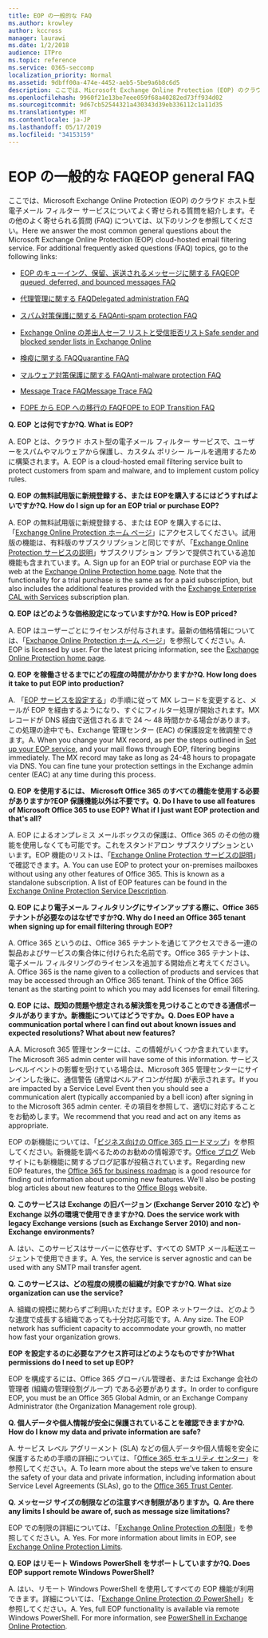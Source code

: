 ```yaml
---
title: EOP の一般的な FAQ
ms.author: krowley
author: kccross
manager: laurawi
ms.date: 1/2/2018
audience: ITPro
ms.topic: reference
ms.service: O365-seccomp
localization_priority: Normal
ms.assetid: 9dbff00a-474e-4452-aeb5-5be9a6b8c6d5
description: ここでは、Microsoft Exchange Online Protection (EOP) のクラウド ホスト型電子メール フィルター サービスについてよく寄せられる質問を紹介します。その他のよく寄せられる質問 (FAQ) については、以下のリンクを参照してください。
ms.openlocfilehash: 9960f21e13be7eee059f68a40282ed73ff934d02
ms.sourcegitcommit: 9d67cb52544321a430343d39eb336112c1a11d35
ms.translationtype: MT
ms.contentlocale: ja-JP
ms.lasthandoff: 05/17/2019
ms.locfileid: "34153159"
---
```

# <a name="eop-general-faq"></a><span data-ttu-id="d36ce-104">EOP の一般的な FAQ</span><span class="sxs-lookup"><span data-stu-id="d36ce-104">EOP general FAQ</span></span>

<span data-ttu-id="d36ce-p102">ここでは、Microsoft Exchange Online Protection (EOP) のクラウド ホスト型電子メール フィルター サービスについてよく寄せられる質問を紹介します。その他のよく寄せられる質問 (FAQ) については、以下のリンクを参照してください。</span><span class="sxs-lookup"><span data-stu-id="d36ce-p102">Here we answer the most common general questions about the Microsoft Exchange Online Protection (EOP) cloud-hosted email filtering service. For additional frequently asked questions (FAQ) topics, go to the following links:</span></span>
  
- [<span data-ttu-id="d36ce-107">EOP のキューイング、保留、返送されるメッセージに関する FAQ</span><span class="sxs-lookup"><span data-stu-id="d36ce-107">EOP queued, deferred, and bounced messages FAQ</span></span>](eop-queued-deferred-and-bounced-messages-faq.md)
    
- [<span data-ttu-id="d36ce-108">代理管理に関する FAQ</span><span class="sxs-lookup"><span data-stu-id="d36ce-108">Delegated administration FAQ</span></span>](delegated-administration-faq.md)
    
- [<span data-ttu-id="d36ce-109">スパム対策保護に関する FAQ</span><span class="sxs-lookup"><span data-stu-id="d36ce-109">Anti-spam protection FAQ</span></span>](../anti-spam-protection-faq.md)
    
- [<span data-ttu-id="d36ce-110">Exchange Online の差出人セーフ リストと受信拒否リスト</span><span class="sxs-lookup"><span data-stu-id="d36ce-110">Safe sender and blocked sender lists in Exchange Online</span></span>](../safe-sender-and-blocked-sender-lists-faq.md)
    
- [<span data-ttu-id="d36ce-111">検疫に関する FAQ</span><span class="sxs-lookup"><span data-stu-id="d36ce-111">Quarantine FAQ</span></span>](../quarantine-faq.md)
    
- [<span data-ttu-id="d36ce-112">マルウェア対策保護に関する FAQ</span><span class="sxs-lookup"><span data-stu-id="d36ce-112">Anti-malware protection FAQ </span></span>](../anti-malware-protection-faq-eop.md)
    
- [<span data-ttu-id="d36ce-113">Message Trace FAQ</span><span class="sxs-lookup"><span data-stu-id="d36ce-113">Message Trace FAQ</span></span>](http://technet.microsoft.com/library/aa49e3f9-a5b1-4410-aac2-ddbbf3f5bfb2.aspx)
    
- [<span data-ttu-id="d36ce-114">FOPE から EOP への移行の FAQ</span><span class="sxs-lookup"><span data-stu-id="d36ce-114">FOPE to EOP Transition FAQ</span></span>](http://technet.microsoft.com/library/e0e76b89-b0d3-4c0a-bfc8-137b579e983b.aspx)
    
 <span data-ttu-id="d36ce-115">**Q. EOP とは何ですか?**</span><span class="sxs-lookup"><span data-stu-id="d36ce-115">**Q. What is EOP?**</span></span>
  
<span data-ttu-id="d36ce-p103">A. EOP とは、クラウド ホスト型の電子メール フィルター サービスで、ユーザーをスパムやマルウェアから保護し、カスタム ポリシー ルールを適用するために構築されます。</span><span class="sxs-lookup"><span data-stu-id="d36ce-p103">A. EOP is a cloud-hosted email filtering service built to protect customers from spam and malware, and to implement custom policy rules.</span></span>
  
 <span data-ttu-id="d36ce-118">**Q. EOP の無料試用版に新規登録する、または EOPを購入するにはどうすればよいですか?**</span><span class="sxs-lookup"><span data-stu-id="d36ce-118">**Q. How do I sign up for an EOP trial or purchase EOP?**</span></span>
  
<span data-ttu-id="d36ce-p104">A. EOP の無料試用版に新規登録する、または EOP を購入するには、「[Exchange Online Protection ホーム ページ](https://go.microsoft.com/fwlink/p/?LinkId=279912)」にアクセスしてください。試用版の機能は、有料版のサブスクリプションと同じですが、「[Exchange Online Protection サービスの説明](https://go.microsoft.com/fwlink/p/?LinkId=320619)」サブスクリプション プランで提供されている追加機能も含まれています。</span><span class="sxs-lookup"><span data-stu-id="d36ce-p104">A. Sign up for an EOP trial or purchase EOP via the web at the [Exchange Online Protection home page](https://go.microsoft.com/fwlink/p/?LinkId=279912). Note that the functionality for a trial purchase is the same as for a paid subscription, but also includes the additional features provided with the [Exchange Enterprise CAL with Services](https://go.microsoft.com/fwlink/p/?LinkId=320619) subscription plan.</span></span> 
  
 <span data-ttu-id="d36ce-122">**Q. EOP はどのような価格設定になっていますか?**</span><span class="sxs-lookup"><span data-stu-id="d36ce-122">**Q. How is EOP priced?**</span></span>
  
<span data-ttu-id="d36ce-p105">A. EOP はユーザーごとにライセンスが付与されます。最新の価格情報については、「[Exchange Online Protection ホーム ページ](https://go.microsoft.com/fwlink/p/?LinkId=279912)」を参照してください。</span><span class="sxs-lookup"><span data-stu-id="d36ce-p105">A. EOP is licensed by user. For the latest pricing information, see the [Exchange Online Protection home page](https://go.microsoft.com/fwlink/p/?LinkId=279912).</span></span>
  
 <span data-ttu-id="d36ce-126">**Q. EOP を稼働させるまでにどの程度の時間がかかりますか?**</span><span class="sxs-lookup"><span data-stu-id="d36ce-126">**Q. How long does it take to put EOP into production?**</span></span>
  
<span data-ttu-id="d36ce-p106">A. 「[EOP サービスを設定する](set-up-your-eop-service.md)」の手順に従って MX レコードを変更すると、メールが EOP を経由するようになり、すぐにフィルター処理が開始されます。MX レコードが DNS 経由で送信されるまで 24 ～ 48 時間かかる場合があります。この処理の途中でも、Exchange 管理センター (EAC) の保護設定を微調整できます。</span><span class="sxs-lookup"><span data-stu-id="d36ce-p106">A. When you change your MX record, as per the steps outlined in [Set up your EOP service](set-up-your-eop-service.md), and your mail flows through EOP, filtering begins immediately. The MX record may take as long as 24-48 hours to propagate via DNS. You can fine tune your protection settings in the Exchange admin center (EAC) at any time during this process.</span></span>
  
 <span data-ttu-id="d36ce-131">**Q. EOP を使用するには、 Microsoft Office 365 のすべての機能を使用する必要がありますか?EOP 保護機能以外は不要です。**</span><span class="sxs-lookup"><span data-stu-id="d36ce-131">**Q. Do I have to use all features of Microsoft Office 365 to use EOP? What if I just want EOP protection and that's all?**</span></span>
  
<span data-ttu-id="d36ce-p107">A. EOP によるオンプレミス メールボックスの保護は、Office 365 のその他の機能を使用しなくても可能です。これをスタンドアロン サブスクリプションといいます。EOP 機能のリストは、「[Exchange Online Protection サービスの説明](https://go.microsoft.com/fwlink/p/?LinkId=320619)」で確認できます。</span><span class="sxs-lookup"><span data-stu-id="d36ce-p107">A. You can use EOP to protect your on-premises mailboxes without using any other features of Office 365. This is known as a standalone subscription. A list of EOP features can be found in the [Exchange Online Protection Service Description](https://go.microsoft.com/fwlink/p/?LinkId=320619).</span></span>
  
 <span data-ttu-id="d36ce-136">**Q. EOP により電子メール フィルタリングにサインアップする際に、Office 365 テナントが必要なのはなぜですか?**</span><span class="sxs-lookup"><span data-stu-id="d36ce-136">**Q. Why do I need an Office 365 tenant when signing up for email filtering through EOP?**</span></span>
  
<span data-ttu-id="d36ce-p108">A. Office 365 というのは、Office 365 テナントを通じてアクセスできる一連の製品およびサービスの集合体に付けられた名前です。Office 365 テナントは、電子メール フィルタリングのライセンスを追加する開始点と考えてください。</span><span class="sxs-lookup"><span data-stu-id="d36ce-p108">A. Office 365 is the name given to a collection of products and services that may be accessed through an Office 365 tenant. Think of the Office 365 tenant as the starting point to which you may add licenses for email filtering.</span></span>
  
 <span data-ttu-id="d36ce-140">**Q. EOP には、既知の問題や想定される解決策を見つけることのできる通信ポータルがありますか。新機能についてはどうですか。**</span><span class="sxs-lookup"><span data-stu-id="d36ce-140">**Q. Does EOP have a communication portal where I can find out about known issues and expected resolutions? What about new features?**</span></span>
  
<span data-ttu-id="d36ce-141">A.</span><span class="sxs-lookup"><span data-stu-id="d36ce-141">A.</span></span> <span data-ttu-id="d36ce-142">Microsoft 365 管理センターには、この情報がいくつか含まれています。</span><span class="sxs-lookup"><span data-stu-id="d36ce-142">The Microsoft 365 admin center will have some of this information.</span></span> <span data-ttu-id="d36ce-143">サービスレベルイベントの影響を受けている場合は、Microsoft 365 管理センターにサインインした後に、通信警告 (通常はベルアイコンが付属) が表示されます。</span><span class="sxs-lookup"><span data-stu-id="d36ce-143">If you are impacted by a Service Level Event then you should see a communication alert (typically accompanied by a bell icon) after signing in to the Microsoft 365 admin center.</span></span> <span data-ttu-id="d36ce-144">その項目を参照して、適切に対応することをお勧めします。</span><span class="sxs-lookup"><span data-stu-id="d36ce-144">We recommend that you read and act on any items as appropriate.</span></span>
  
<span data-ttu-id="d36ce-p110">EOP の新機能については、「[ビジネス向けの Office 365 ロードマップ](https://office.microsoft.com/en-us/products/office-365-roadmap-FX104343353.aspx)」を参照してください。新機能を調べるためのお勧めの情報源です。[Office ブログ](https://go.microsoft.com/fwlink/p/?LinkId=392724) Web サイトにも新機能に関するブログ記事が投稿されています。</span><span class="sxs-lookup"><span data-stu-id="d36ce-p110">Regarding new EOP features, the [Office 365 for business roadmap](https://office.microsoft.com/en-us/products/office-365-roadmap-FX104343353.aspx) is a good resource for finding out information about upcoming new features. We'll also be posting blog articles about new features to the [Office Blogs](https://go.microsoft.com/fwlink/p/?LinkId=392724) website.</span></span> 
  
 <span data-ttu-id="d36ce-147">**Q. このサービスは Exchange の旧バージョン (Exchange Server 2010 など) や Exchange 以外の環境で使用できますか?**</span><span class="sxs-lookup"><span data-stu-id="d36ce-147">**Q. Does the service work with legacy Exchange versions (such as Exchange Server 2010) and non-Exchange environments?**</span></span>
  
<span data-ttu-id="d36ce-p111">A. はい、このサービスはサーバーに依存せず、すべての SMTP メール転送エージェントで使用できます。</span><span class="sxs-lookup"><span data-stu-id="d36ce-p111">A. Yes, the service is server agnostic and can be used with any SMTP mail transfer agent.</span></span>
  
 <span data-ttu-id="d36ce-150">**Q. このサービスは、どの程度の規模の組織が対象ですか?**</span><span class="sxs-lookup"><span data-stu-id="d36ce-150">**Q. What size organization can use the service?**</span></span>
  
<span data-ttu-id="d36ce-p112">A. 組織の規模に関わらずご利用いただけます。EOP ネットワークは、どのような速度で成長する組織であっても十分対応可能です。</span><span class="sxs-lookup"><span data-stu-id="d36ce-p112">A. Any size. The EOP network has sufficient capacity to accommodate your growth, no matter how fast your organization grows.</span></span>
  
 <span data-ttu-id="d36ce-154">**EOP を設定するのに必要なアクセス許可はどのようなものですか?**</span><span class="sxs-lookup"><span data-stu-id="d36ce-154">**What permissions do I need to set up EOP?**</span></span>
  
<span data-ttu-id="d36ce-155">EOP を構成するには、Office 365 グローバル管理者、または Exchange 会社の管理者 (組織の管理役割グループ) である必要があります。</span><span class="sxs-lookup"><span data-stu-id="d36ce-155">In order to configure EOP, you must be an Office 365 Global Admin, or an Exchange Company Administrator (the Organization Management role group).</span></span>
  
 <span data-ttu-id="d36ce-156">**Q. 個人データや個人情報が安全に保護されていることを確認できますか?**</span><span class="sxs-lookup"><span data-stu-id="d36ce-156">**Q. How do I know my data and private information are safe?**</span></span>
  
<span data-ttu-id="d36ce-p113">A. サービス レベル アグリーメント (SLA) などの個人データや個人情報を安全に保護するための手順の詳細については、「[Office 365 セキュリティ センター](https://go.microsoft.com/fwlink/p/?LinkId=285405)」を参照してください。</span><span class="sxs-lookup"><span data-stu-id="d36ce-p113">A. To learn more about the steps we've taken to ensure the safety of your data and private information, including information about Service Level Agreements (SLAs), go to the [Office 365 Trust Center](https://go.microsoft.com/fwlink/p/?LinkId=285405).</span></span>
  
 <span data-ttu-id="d36ce-159">**Q. メッセージ サイズの制限などの注意すべき制限がありますか。**</span><span class="sxs-lookup"><span data-stu-id="d36ce-159">**Q. Are there any limits I should be aware of, such as message size limitations?**</span></span>
  
<span data-ttu-id="d36ce-p114">EOP での制限の詳細については、「[Exchange Online Protection の制限](https://go.microsoft.com/fwlink/p/?LinkId=402617)」を参照してください。</span><span class="sxs-lookup"><span data-stu-id="d36ce-p114">A. Yes. For more information about limits in EOP, see [Exchange Online Protection Limits](https://go.microsoft.com/fwlink/p/?LinkId=402617).</span></span> 
  
 <span data-ttu-id="d36ce-163">**Q. EOP はリモート Windows PowerShell をサポートしていますか?**</span><span class="sxs-lookup"><span data-stu-id="d36ce-163">**Q. Does EOP support remote Windows PowerShell?**</span></span>
  
<span data-ttu-id="d36ce-p115">A. はい、リモート Windows PowerShell を使用してすべての EOP 機能が利用できます。詳細については、「[Exchange Online Protection の PowerShell](http://technet.microsoft.com/library/f7918a88-774a-405e-945b-bc2f5ee9f748.aspx)」を参照してください。</span><span class="sxs-lookup"><span data-stu-id="d36ce-p115">A. Yes, full EOP functionality is available via remote Windows PowerShell. For more information, see [PowerShell in Exchange Online Protection](http://technet.microsoft.com/library/f7918a88-774a-405e-945b-bc2f5ee9f748.aspx).</span></span>
  

